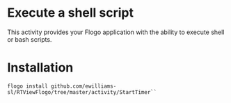 # Execute a shell script
This activity provides your Flogo application with the ability to execute shell or bash scripts.

# Installation
```
flogo install github.com/ewilliams-sl/RTViewFlogo/tree/master/activity/StartTimer``



